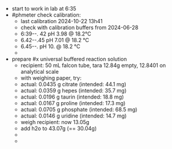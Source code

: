 - start to work in lab at 6:35
- #phmeter check calibration:
	- last calibration 2024-10-22 13h41
	- check with calibration buffers from 2024-06-28
	- 6:39--. 42   pH 3.98 @ 18.2°C
	- 6.42--.45   pH 7.01 @ 18.2 °C
	- 6.45--.   pH 10. @ 18.2 °C
	-
- prepare #x universal buffered reaction solution
	- recipient: 50 mL falcon tube, tara 12.84g empty, 12.8401 on analytical scale
	- with weighing paper, try:
	- actual: 0.0435 g citrate (intended: 44.1 mg)
	- actual: 0.0359 g hepes (intended: 35.7 mg)
	- actual: 0.0196 g taurin (intended: 18.8 mg)
	- actual: 0.0167 g proline (intended: 17.3 mg)
	- actual: 0.0705 g phosphate (intended: 68.5 mg)
	- actual: 0.0146 g uridine (intended: 14.7 mg)
	- weigh recipient: now 13.05g
	- add h2o to 43.07g (== 30.04g)
	-
	-